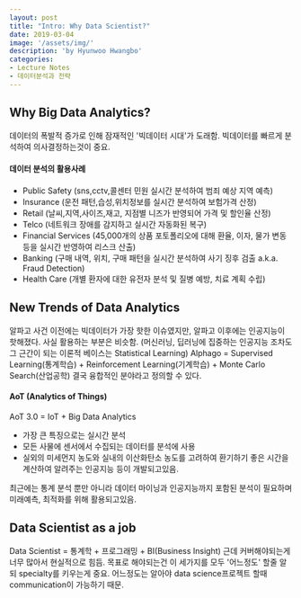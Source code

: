 ```yaml
---
layout: post
title: "Intro: Why Data Scientist?"
date: 2019-03-04
image: '/assets/img/'
description: 'by Hyunwoo Hwangbo'
categories:
- Lecture Notes
- 데이터분석과 전략
---
```


## Why Big Data Analytics?
데이터의 폭발적 증가로 인해 잠재적인 '빅데이터 시대'가 도래함.
빅데이터를 빠르게 분석하여 의사결정하는것이 중요.

#### 데이터 분석의 활용사례
- Public Safety (sns,cctv,콜센터 민원 실시간 분석하여 범죄 예상 지역 예측)
- Insurance (운전 패턴,습성,위치정보를 실시간 분석하여 보험가격 산정)
- Retail (날씨,지역,사이즈,재고, 지점별 니즈가 반영되어 가격 및 할인율 산정)
- Telco (네트워크 장애를 감지하고 실시간 자동화된 복구)
- Financial Services (45,000개의 상품 포토폴리오에 대해 환율, 이자, 물가 변동 등을 실시간 반영하여 리스크 산출)
- Banking (구매 내역, 위치, 구매 패턴을 실시간 분석하여 사기 징후 검출 a.k.a. Fraud Detection)
- Health Care (개별 환자에 대한 유전자 분석 및 질병 예방, 치료 계획 수립)

## New Trends of Data Analytics
알파고 사건 이전에는 빅데이터가 가장 핫한 이슈였지만, 알파고 이후에는 인공지능이 핫해졌다.
사실 활용하는 부분은 비슷함. (머신러닝, 딥러닝에 집중하는 인공지능 조차도 그 근간이 되는 이론적 베이스는 Statistical Learning)
Alphago = Supervised Learning(통계학습) + Reinforcement Learning(기계학습) + Monte Carlo Search(산업공학)
결국 융합적인 분야라고 정의할 수 있다.

#### AoT (Analytics of Things)
AoT 3.0 = IoT + Big Data Analytics
- 가장 큰 특징으로는 실시간 분석
- 모든 사물에 센서에서 수집되는 데이터를 분석에 사용
- 실외의 미세먼지 농도와 실내의 이산화탄소 농도를 고려하여 환기하기 좋은 시간을 계산하여 알려주는 인공지능 등이 개발되고있음.

최근에는 통계 분석 뿐만 아니라 데이터 마이닝과 인공지능까지 포함된 분석이 필요하며 미래예측, 최적화를 위해 활용되고있음.

## Data Scientist as a job
Data Scientist = 통계학 + 프로그래밍 + BI(Business Insight)
근데 커버해야되는게 너무 많아서 현실적으로 힘듬.
목표로 해야되는건 이 세가지를 모두 '어느정도' 할줄 알되 specialty를 키우는게 중요. 어느정도는 알아야 data science프로젝트 할때 communication이 가능하기 때문.
